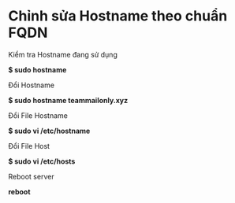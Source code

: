 # Chỉnh sửa Hostname theo chuẩn FQDN #

Kiểm tra Hostname đang sử dụng

**$ sudo hostname**

Đổi Hostname

**$ sudo hostname teammailonly.xyz**

Đổi File Hostname

**$ sudo vi /etc/hostname**

Đổi File Host

**$ sudo vi /etc/hosts**

Reboot server

**reboot**